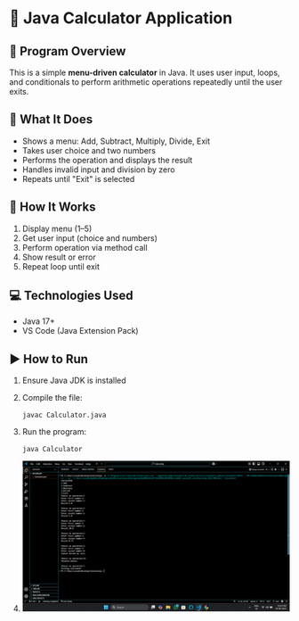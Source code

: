 # 🧮 Java Calculator Application

## 📌 Program Overview  
This is a simple **menu-driven calculator** in Java. It uses user input, loops, and conditionals to perform arithmetic operations repeatedly until the user exits.

## 🧠 What It Does
- Shows a menu: Add, Subtract, Multiply, Divide, Exit  
- Takes user choice and two numbers  
- Performs the operation and displays the result  
- Handles invalid input and division by zero  
- Repeats until "Exit" is selected  

## 🧾 How It Works
1. Display menu (1–5)
2. Get user input (choice and numbers)
3. Perform operation via method call
4. Show result or error
5. Repeat loop until exit

## 💻 Technologies Used
- Java 17+  
- VS Code (Java Extension Pack)

## ▶️ How to Run
1. Ensure Java JDK is installed  
2. Compile the file:  
   ```
   javac Calculator.java
   ```
3. Run the program:  
   ```
   java Calculator
   ```

3. ![Alt Text](https://github.com/Arunkumar-Chandru/Task-1-Calculator/blob/ab0dad45db6c32d6aeb1a1f31f91ad9f4c2af10b/Screenshot%20(8).png)
